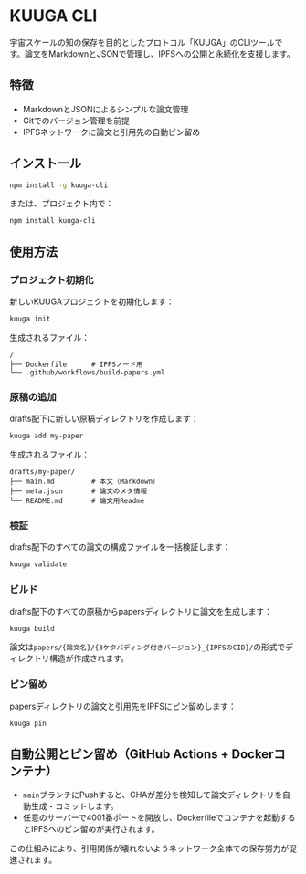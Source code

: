 # KUUGA CLI

宇宙スケールの知の保存を目的としたプロトコル「KUUGA」のCLIツールです。論文をMarkdownとJSONで管理し、IPFSへの公開と永続化を支援します。

## 特徴
- MarkdownとJSONによるシンプルな論文管理
- Gitでのバージョン管理を前提
- IPFSネットワークに論文と引用先の自動ピン留め

## インストール

```bash
npm install -g kuuga-cli
```

または、プロジェクト内で：

```bash
npm install kuuga-cli
```

## 使用方法

### プロジェクト初期化
新しいKUUGAプロジェクトを初期化します：

```bash
kuuga init
```

生成されるファイル：

```
/
├── Dockerfile      # IPFSノード用
└── .github/workflows/build-papers.yml
```

### 原稿の追加
drafts配下に新しい原稿ディレクトリを作成します：

```bash
kuuga add my-paper
```

生成されるファイル：

```
drafts/my-paper/
├── main.md         # 本文（Markdown）
├── meta.json       # 論文のメタ情報
└── README.md       # 論文用Readme
```

### 検証

drafts配下のすべての論文の構成ファイルを一括検証します：

```bash
kuuga validate
```

### ビルド

drafts配下のすべての原稿からpapersディレクトリに論文を生成します：

```bash
kuuga build
```

論文は`papers/{論文名}/{3ケタパディング付きバージョン}_{IPFSのCID}/`の形式でディレクトリ構造が作成されます。

### ピン留め

papersディレクトリの論文と引用先をIPFSにピン留めします：

```bash
kuuga pin
```

## 自動公開とピン留め（GitHub Actions + Dockerコンテナ）

- `main`ブランチにPushすると、GHAが差分を検知して論文ディレクトリを自動生成・コミットします。
- 任意のサーバーで4001番ポートを開放し、Dockerfileでコンテナを起動するとIPFSへのピン留めが実行されます。

この仕組みにより、引用関係が壊れないようネットワーク全体での保存努力が促進されます。
